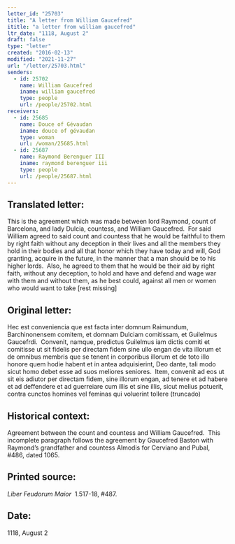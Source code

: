 ```yaml
---
letter_id: "25703"
title: "A letter from William Gaucefred"
ititle: "a letter from william gaucefred"
ltr_date: "1118, August 2"
draft: false
type: "letter"
created: "2016-02-13"
modified: "2021-11-27"
url: "/letter/25703.html"
senders:
  - id: 25702
    name: William Gaucefred
    iname: william gaucefred
    type: people
    url: /people/25702.html
receivers:
  - id: 25685
    name: Douce of Gévaudan
    iname: douce of gévaudan
    type: woman
    url: /woman/25685.html
  - id: 25687
    name: Raymond Berenguer III
    iname: raymond berenguer iii
    type: people
    url: /people/25687.html
---
```

<h2> Translated letter:</h2><p>This is the agreement which was made between lord Raymond, count of Barcelona, and lady Dulcia, countess, and William Gaucefred.&nbsp; For said William agreed to said count and countess that he would be faithful to them by right faith without any deception in their lives and all the members they hold in their bodies and all that honor which they have today and will, God granting, acquire in the future, in the manner that a man should be to his higher lords.&nbsp; Also, he agreed to them that he would be their aid by right faith, without any deception, to hold and have and defend and wage war with them and without them, as he best could, against all men&nbsp;or women who would want to take [rest missing]</p><h2 class="mt-4"> Original letter:</h2><p>Hec est conveniencia que est facta inter domnum Raimundum, Barchinonensem comitem, et domnam Dulciam comitissam, et Guilelmus Gaucefrdi.&nbsp; Convenit, namque, predictus Guilelmus iam dictis comiti et comitisse ut sit fidelis per directam fidem sine ullo engan de vita illorum et de omnibus membris que se tenent in corporibus illorum et de toto illo honore quem hodie habent et in antea adquisierint, Deo dante, tali modo sicut homo debet esse ad suos meliores seniores.&nbsp; Item, convenit ad eos ut sit eis adiutor per directam fidem, sine illorum engan, ad tenere et ad habere et ad deffendere et ad guerreiare cum illis et sine illis, sicut melius potuerit, contra cunctos homines vel feminas qui voluerint tollere (truncado)&nbsp;</p><h2 class="mt-4"> Historical context:</h2><p>Agreement between the count and countess and William Gaucefred.&nbsp; This incomplete paragraph follows the agreement by Gaucefred Baston with Raymond’s grandfather and countess Almodis for Cerviano and Pubal, #486, dated 1065.</p><h2 class="mt-4"> Printed source:</h2><p><em>Liber Feudorum Maior</em> &nbsp;1.517-18, #487.&nbsp;</p><h2 class="mt-4"> Date:</h2>1118, August 2